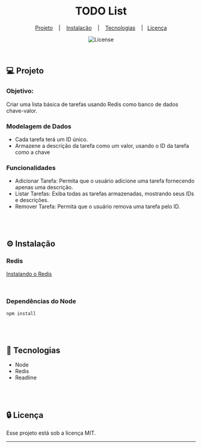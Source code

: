 <h1 align="center">TODO List</h1>

<div align="center">

[Projeto](#projeto) &nbsp;&nbsp;&nbsp;|&nbsp;&nbsp;&nbsp; [Instalação](#instalacao)
&nbsp;&nbsp;&nbsp;|&nbsp;&nbsp;&nbsp; [Tecnologias](#tecnologias)&nbsp;&nbsp;&nbsp;
|&nbsp;&nbsp;&nbsp;[Licença](#license)

</div>

<p align="center">
  <img alt="License" src="https://img.shields.io/static/v1?label=license&message=MIT&color=49AA26&labelColor=000000">
</p>

<br>

## 💻 Projeto <a name = "projeto"></a>

### Objetivo:

Criar uma lista básica de tarefas usando Redis como banco de dados chave-valor.

### Modelagem de Dados

- Cada tarefa terá um ID único.
- Armazene a descrição da tarefa como um valor, usando o ID da tarefa como a chave

### Funcionalidades

- Adicionar Tarefa: Permita que o usuário adicione uma tarefa fornecendo apenas uma descrição.
- Listar Tarefas: Exiba todas as tarefas armazenadas, mostrando seus IDs e descrições.
- Remover Tarefa: Permita que o usuário remova uma tarefa pelo ID.

<br>
<br>

## ⚙ Instalação <a name = "instalacao"></a>

### Redis

[Instalando o Redis](https://redis.io/docs/getting-started/)

<br>

### Dependências do Node

```
npm install
```

<br>
<br>

## 🚀 Tecnologias <a name = "tecnologias"></a>

- Node
- Redis
- Readline

<br>
<br>

## 🔒 Licença

Esse projeto está sob a licença MIT.

<hr>
